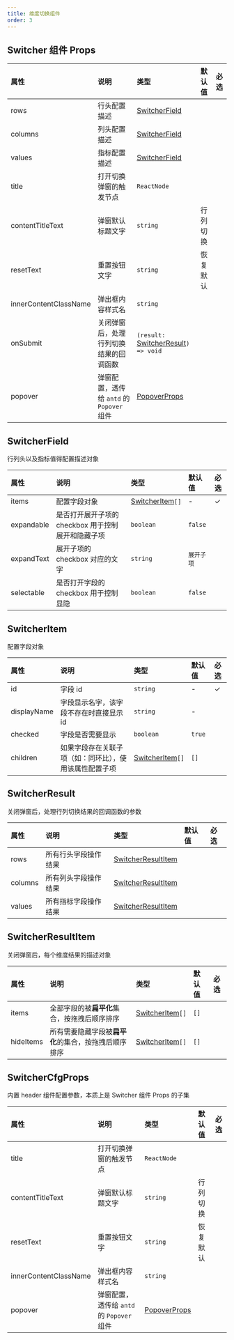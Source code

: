 ```yaml
---
title: 维度切换组件
order: 3
---
```


## Switcher 组件 Props

| 属性                  | 说明                                      | 类型                                                          | 默认值   | 必选 |
| :-------------------- | :---------------------------------------- | :------------------------------------------------------------ | :------- | :--- |
| rows                  | 行头配置描述                              | [SwitcherField](#switcherfield)                               |          |      |
| columns               | 列头配置描述                              | [SwitcherField](#switcherfield)                               |          |      |
| values                | 指标配置描述                              | [SwitcherField](#switcherfield)                               |          |      |
| title                 | 打开切换弹窗的触发节点                    | `ReactNode`                                                   |          |      |
| contentTitleText      | 弹窗默认标题文字                          | `string`                                                      | 行列切换 |      |
| resetText             | 重置按钮文字                              | `string`                                                      | 恢复默认 |      |
| innerContentClassName | 弹出框内容样式名                          | `string`                                                      |          |      |
| onSubmit              | 关闭弹窗后，处理行列切换结果的回调函数    | `(result:` [SwitcherResult](#switcherresult)`) => void`       |          |      |
| popover               | 弹窗配置，透传给 `antd` 的 `Popover` 组件 | [PopoverProps](https://ant.design/components/popover-cn/#API) |          |      |

## SwitcherField

行列头以及指标值得配置描述对象

| 属性       | 说明                                               | 类型                              | 默认值     | 必选 |
| :--------- | :------------------------------------------------- | :-------------------------------- | :--------- | :--- |
| items      | 配置字段对象                                       | [SwitcherItem](#switcheritem)`[]` | -          | ✓    |
| expandable | 是否打开展开子项的 checkbox 用于控制展开和隐藏子项 | `boolean`                         | `false`    |      |
| expandText | 展开子项的 checkbox 对应的文字                     | `string`                          | `展开子项` |      |
| selectable | 是否打开字段的 checkbox 用于控制显隐               | `boolean`                         | `false`    |      |

## SwitcherItem

配置字段对象

| 属性        | 说明                                                   | 类型                              | 默认值 | 必选 |
| :---------- | :----------------------------------------------------- | :-------------------------------- | :----- | :--- |
| id          | 字段 id                                                | `string`                          | -      | ✓    |
| displayName | 字段显示名字，该字段不存在时直接显示 id                | `string`                          | -      |      |
| checked     | 字段是否需要显示                                       | `boolean`                         | `true` |      |
| children    | 如果字段存在关联子项（如：同环比），使用该属性配置子项 | [SwitcherItem](#switcheritem)`[]` | `[]`   |      |

## SwitcherResult

关闭弹窗后，处理行列切换结果的回调函数的参数

| 属性    | 说明                 | 类型                                      | 默认值 | 必选 |
| :------ | :------------------- | :---------------------------------------- | :----- | :--- |
| rows    | 所有行头字段操作结果 | [SwitcherResultItem](#switcherresultitem) |        |      |
| columns | 所有列头字段操作结果 | [SwitcherResultItem](#switcherresultitem) |        |      |
| values  | 所有指标字段操作结果 | [SwitcherResultItem](#switcherresultitem) |        |      |

## SwitcherResultItem

关闭弹窗后，每个维度结果的描述对象

| 属性      | 说明                                                 | 类型                              | 默认值 | 必选 |
| :-------- | :--------------------------------------------------- | :-------------------------------- | :----- | :--- |
| items     | 全部字段的被**扁平化**集合，按拖拽后顺序排序         | [SwitcherItem](#switcheritem)`[]` | `[]`   |      |
| hideItems | 所有需要隐藏字段被**扁平化**的集合，按拖拽后顺序排序 | [SwitcherItem](#switcheritem)`[]` | `[]`   |      |

## SwitcherCfgProps

内置 header 组件配置参数，本质上是 Switcher 组件 Props 的子集

| 属性                  | 说明                                      | 类型                                                          | 默认值   | 必选 |
| :-------------------- | :---------------------------------------- | :------------------------------------------------------------ | :------- | :--- |
| title                 | 打开切换弹窗的触发节点                    | `ReactNode`                                                   |          |      |
| contentTitleText      | 弹窗默认标题文字                          | `string`                                                      | 行列切换 |      |
| resetText             | 重置按钮文字                              | `string`                                                      | 恢复默认 |      |
| innerContentClassName | 弹出框内容样式名                          | `string`                                                      |          |      |
| popover               | 弹窗配置，透传给 `antd` 的 `Popover` 组件 | [PopoverProps](https://ant.design/components/popover-cn/#API) |
